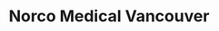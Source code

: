 ---
title: "Norco Medical Vancouver"
url: /vancouver/norco-medical-vancouver/
shop: medical supply
---